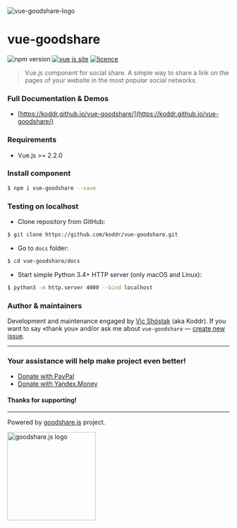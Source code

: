 ![vue-goodshare-logo](https://user-images.githubusercontent.com/11155743/32187517-6484f2a8-bdb6-11e7-8ba6-a9f7bc5b2fca.png)

# vue-goodshare 
![npm version](https://badge.fury.io/js/vue-goodshare.svg) [![vue js site](https://img.shields.io/badge/Vue.js-2.2.x_or_newer-red.svg?style=flat)](https://vuejs.org) [![licence](https://img.shields.io/badge/licence-MIT-blue.svg?style=flat)](https://github.com/koddr/vue-goodshare/blob/master/LICENSE.md)

> Vue.js component for social share. A simple way to share a link on the pages of your website in the most popular social networks.

### Full Documentation & Demos

* [https://koddr.github.io/vue-goodshare/](https://koddr.github.io/vue-goodshare/)

### Requirements

* Vue.js >= 2.2.0

### Install component

```bash
$ npm i vue-goodshare --save
```

### Testing on localhost

* Clone repository from GitHub:

```bash
$ git clone https://github.com/koddr/vue-goodshare.git
```

* Go to `docs` folder:

```bash
$ cd vue-goodshare/docs
```

* Start simple Python 3.4+ HTTP server (only macOS and Linux):

```bash
$ python3 -m http.server 4000 --bind localhost
```

### Author & maintainers

Development and maintenance engaged by [Vic Shóstak](https://github.com/koddr) (aka Koddr).
If you want to say «thank you» and/or ask me about `vue-goodshare` — [create new issue](https://github.com/koddr/vue-goodshare/issues/new).

___
### Your assistance will help make project even better!

* [Donate with PayPal](https://www.paypal.me/koddr/9.99usd)
* [Donate with Yandex.Money](https://money.yandex.ru/to/41001601525977/599)

#### Thanks for supporting!
___

Powered by [goodshare.js](https://github.com/koddr/goodshare.js) project.

<img src="https://user-images.githubusercontent.com/11155743/32162007-8cbb414e-bd68-11e7-97ae-a66a87b84e46.png" width="200" alt="goodshare.js logo">
